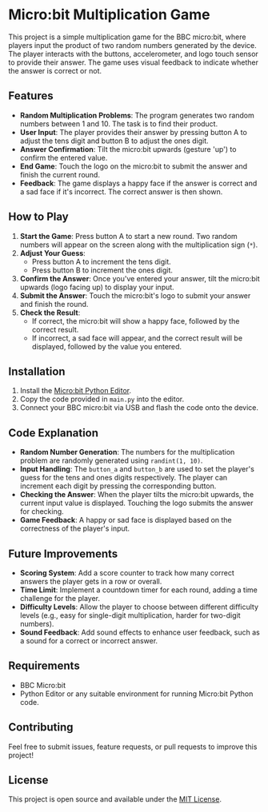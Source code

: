# Micro:bit Multiplication Game

This project is a simple multiplication game for the BBC micro:bit, where players input the product of two random numbers generated by the device. The player interacts with the buttons, accelerometer, and logo touch sensor to provide their answer. The game uses visual feedback to indicate whether the answer is correct or not.

## Features

- **Random Multiplication Problems**: The program generates two random numbers between 1 and 10. The task is to find their product.
- **User Input**: The player provides their answer by pressing button A to adjust the tens digit and button B to adjust the ones digit.
- **Answer Confirmation**: Tilt the micro:bit upwards (gesture 'up') to confirm the entered value.
- **End Game**: Touch the logo on the micro:bit to submit the answer and finish the current round.
- **Feedback**: The game displays a happy face if the answer is correct and a sad face if it's incorrect. The correct answer is then shown.
  
## How to Play

1. **Start the Game**: Press button A to start a new round. Two random numbers will appear on the screen along with the multiplication sign (`*`).
2. **Adjust Your Guess**:
   - Press button A to increment the tens digit.
   - Press button B to increment the ones digit.
3. **Confirm the Answer**: Once you've entered your answer, tilt the micro:bit upwards (logo facing up) to display your input.
4. **Submit the Answer**: Touch the micro:bit's logo to submit your answer and finish the round.
5. **Check the Result**:
   - If correct, the micro:bit will show a happy face, followed by the correct result.
   - If incorrect, a sad face will appear, and the correct result will be displayed, followed by the value you entered.

## Installation

1. Install the [Micro:bit Python Editor](https://python.microbit.org/).
2. Copy the code provided in `main.py` into the editor.
3. Connect your BBC micro:bit via USB and flash the code onto the device.

## Code Explanation

- **Random Number Generation**: The numbers for the multiplication problem are randomly generated using `randint(1, 10)`.
- **Input Handling**: The `button_a` and `button_b` are used to set the player's guess for the tens and ones digits respectively. The player can increment each digit by pressing the corresponding button.
- **Checking the Answer**: When the player tilts the micro:bit upwards, the current input value is displayed. Touching the logo submits the answer for checking.
- **Game Feedback**: A happy or sad face is displayed based on the correctness of the player's input.

## Future Improvements

- **Scoring System**: Add a score counter to track how many correct answers the player gets in a row or overall.
- **Time Limit**: Implement a countdown timer for each round, adding a time challenge for the player.
- **Difficulty Levels**: Allow the player to choose between different difficulty levels (e.g., easy for single-digit multiplication, harder for two-digit numbers).
- **Sound Feedback**: Add sound effects to enhance user feedback, such as a sound for a correct or incorrect answer.

## Requirements

- BBC Micro:bit
- Python Editor or any suitable environment for running Micro:bit Python code.

## Contributing

Feel free to submit issues, feature requests, or pull requests to improve this project!

## License

This project is open source and available under the [MIT License](LICENSE).
